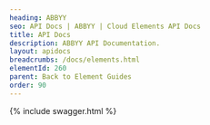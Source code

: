 ```yaml
---
heading: ABBYY
seo: API Docs | ABBYY | Cloud Elements API Docs
title: API Docs
description: ABBYY API Documentation.
layout: apidocs
breadcrumbs: /docs/elements.html
elementId: 260
parent: Back to Element Guides
order: 90
---
```


{% include swagger.html %}
